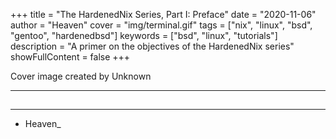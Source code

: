 +++
title = "The HardenedNix Series, Part I: Preface"
date = "2020-11-06"
author = "Heaven"
cover = "img/terminal.gif"
tags = ["nix", "linux", "bsd", "gentoo", "hardenedbsd"]
keywords = ["bsd", "linux", "tutorials"]
description = "A primer on the objectives of the HardenedNix series"
showFullContent = false
+++

Cover image created by Unknown

---

## 
---

- Heaven_

